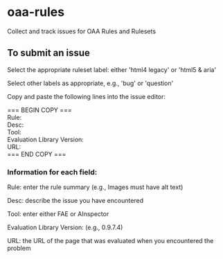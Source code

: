 # oaa-rules
Collect and track issues for OAA Rules and Rulesets

## To submit an issue

Select the appropriate ruleset label: either 'html4 legacy' or 'html5 & aria'

Select other labels as appropriate, e.g., 'bug' or 'question'

Copy and paste the following lines into the issue editor:

=== BEGIN COPY ===<br>
Rule:<br>
Desc:<br>
Tool:<br>
Evaluation Library Version:<br>
URL:<br>
=== END COPY ===

### Information for each field:

Rule: enter the rule summary (e.g., Images must have alt text)

Desc: describe the issue you have encountered

Tool: enter either FAE or AInspector

Evaluation Library Version: (e.g., 0.9.7.4)

URL: the URL of the page that was evaluated when you encountered the problem
